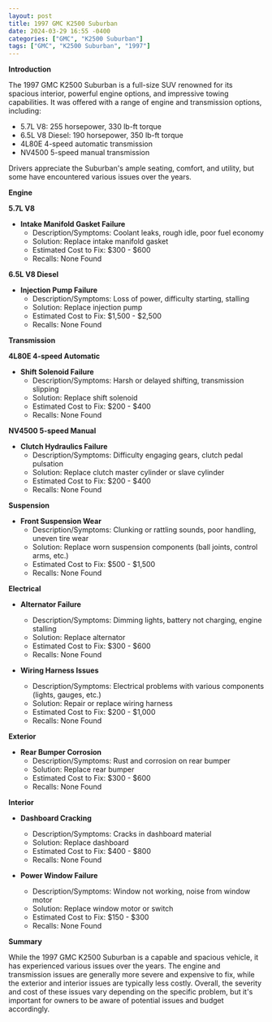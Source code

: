 ```yaml
---
layout: post
title: 1997 GMC K2500 Suburban
date: 2024-03-29 16:55 -0400
categories: ["GMC", "K2500 Suburban"]
tags: ["GMC", "K2500 Suburban", "1997"]
---
```

**Introduction**

The 1997 GMC K2500 Suburban is a full-size SUV renowned for its spacious interior, powerful engine options, and impressive towing capabilities. It was offered with a range of engine and transmission options, including:

* 5.7L V8: 255 horsepower, 330 lb-ft torque
* 6.5L V8 Diesel: 190 horsepower, 350 lb-ft torque
* 4L80E 4-speed automatic transmission
* NV4500 5-speed manual transmission

Drivers appreciate the Suburban's ample seating, comfort, and utility, but some have encountered various issues over the years.

**Engine**

**5.7L V8**

* **Intake Manifold Gasket Failure**
    * Description/Symptoms: Coolant leaks, rough idle, poor fuel economy
    * Solution: Replace intake manifold gasket
    * Estimated Cost to Fix: $300 - $600
    * Recalls: None Found

**6.5L V8 Diesel**

* **Injection Pump Failure**
    * Description/Symptoms: Loss of power, difficulty starting, stalling
    * Solution: Replace injection pump
    * Estimated Cost to Fix: $1,500 - $2,500
    * Recalls: None Found

**Transmission**

**4L80E 4-speed Automatic**

* **Shift Solenoid Failure**
    * Description/Symptoms: Harsh or delayed shifting, transmission slipping
    * Solution: Replace shift solenoid
    * Estimated Cost to Fix: $200 - $400
    * Recalls: None Found

**NV4500 5-speed Manual**

* **Clutch Hydraulics Failure**
    * Description/Symptoms: Difficulty engaging gears, clutch pedal pulsation
    * Solution: Replace clutch master cylinder or slave cylinder
    * Estimated Cost to Fix: $200 - $400
    * Recalls: None Found

**Suspension**

* **Front Suspension Wear**
    * Description/Symptoms: Clunking or rattling sounds, poor handling, uneven tire wear
    * Solution: Replace worn suspension components (ball joints, control arms, etc.)
    * Estimated Cost to Fix: $500 - $1,500
    * Recalls: None Found

**Electrical**

* **Alternator Failure**
    * Description/Symptoms: Dimming lights, battery not charging, engine stalling
    * Solution: Replace alternator
    * Estimated Cost to Fix: $300 - $600
    * Recalls: None Found

* **Wiring Harness Issues**
    * Description/Symptoms: Electrical problems with various components (lights, gauges, etc.)
    * Solution: Repair or replace wiring harness
    * Estimated Cost to Fix: $200 - $1,000
    * Recalls: None Found

**Exterior**

* **Rear Bumper Corrosion**
    * Description/Symptoms: Rust and corrosion on rear bumper
    * Solution: Replace rear bumper
    * Estimated Cost to Fix: $300 - $600
    * Recalls: None Found

**Interior**

* **Dashboard Cracking**
    * Description/Symptoms: Cracks in dashboard material
    * Solution: Replace dashboard
    * Estimated Cost to Fix: $400 - $800
    * Recalls: None Found

* **Power Window Failure**
    * Description/Symptoms: Window not working, noise from window motor
    * Solution: Replace window motor or switch
    * Estimated Cost to Fix: $150 - $300
    * Recalls: None Found

**Summary**

While the 1997 GMC K2500 Suburban is a capable and spacious vehicle, it has experienced various issues over the years. The engine and transmission issues are generally more severe and expensive to fix, while the exterior and interior issues are typically less costly. Overall, the severity and cost of these issues vary depending on the specific problem, but it's important for owners to be aware of potential issues and budget accordingly.
